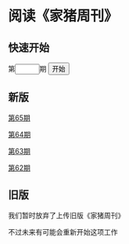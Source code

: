 # 阅读《家猪周刊》

## 快速开始

<form action="GoTo.html">
    第<input type="text" name="goto" id="goto" style="text-align: center;width: 50px;" />期
    <button type="submit" style="white-space: nowarp;">开始</button>
</form>

## 新版

[第65期](65/)

[第64期](64/)

[第63期](63/)

[第62期](62/)

## 旧版

我们暂时放弃了上传旧版《家猪周刊》

不过未来有可能会重新开始这项工作
